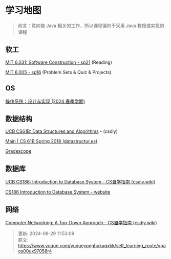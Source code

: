 # 学习地图

> 前言：意向做 Java 相关的工作，所以课程偏向于采用 Java 教授或实现的课程
>

## 软工
[MIT 6.031: Software Construction - sp21](https://web.mit.edu/6.031/www/sp21/) (Reading)

[MIT 6.005 - sp16](https://web.mit.edu/6.005/www/sp16/) (Problem Sets & Quiz & Projects)

## OS
[操作系统：设计与实现 (2024 春季学期)](https://jyywiki.cn/OS/2024/)

## 数据结构
[UCB CS61B: Data Structures and Algorithms](https://csdiy.wiki/%E6%95%B0%E6%8D%AE%E7%BB%93%E6%9E%84%E4%B8%8E%E7%AE%97%E6%B3%95/CS61B/) - (csdiy)

[Main | CS 61B Spring 2018 (datastructur.es)](https://sp18.datastructur.es/)

[Gradescope](https://www.gradescope.com/)

## 数据库
[UCB CS186: Introduction to Database System - CS自学指南 (csdiy.wiki)](https://csdiy.wiki/%E6%95%B0%E6%8D%AE%E5%BA%93%E7%B3%BB%E7%BB%9F/CS186/)

[CS186 Introduction to Database System - website](https://cs186berkeley.net/)

## 网络
[Computer Networking: A Top-Down Approach - CS自学指南 (csdiy.wiki)](https://csdiy.wiki/%E8%AE%A1%E7%AE%97%E6%9C%BA%E7%BD%91%E7%BB%9C/topdown/)



> 更新: 2024-09-29 11:53:09  
> 原文: <https://www.yuque.com/yuqueyonghukaqxkk/self_learning_route/vpaos00ux97058r4>